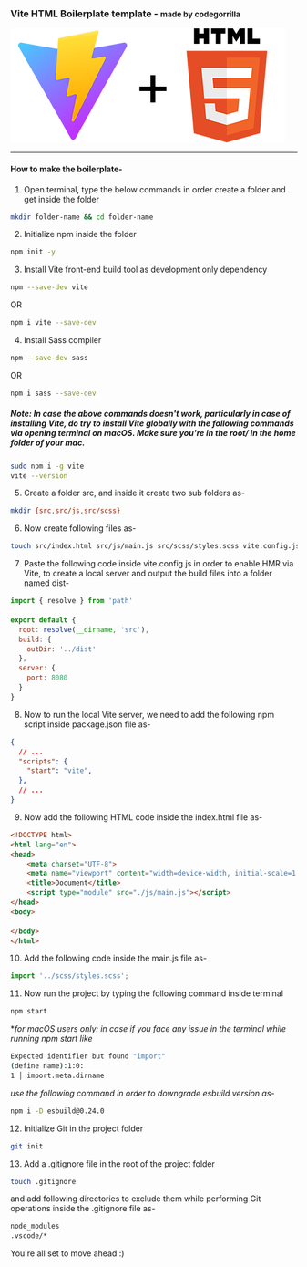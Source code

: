 ### Vite HTML Boilerplate template - <small>made by codegorrilla</small>
![Vite-html](images/vite-html.png)
***

#### How to make the boilerplate-
1. Open terminal, type the below commands in order create a folder and get inside the folder

```bash
mkdir folder-name && cd folder-name
```
2. Initialize npm inside the folder
```bash
npm init -y
```
3. Install Vite front-end build tool as development only dependency
```bash
npm --save-dev vite
```
OR
```bash
npm i vite --save-dev
```

4. Install Sass compiler
```bash
npm --save-dev sass 
```
OR
```bash
npm i sass --save-dev
```

##### Note: In case the above commands doesn't work, particularly in case of installing Vite, do try to install Vite globally with the following commands via opening terminal on macOS. Make sure you're in the root/ in the home folder of your mac.

```bash
sudo npm i -g vite
vite --version
```


5. Create a folder src, and inside it create two sub folders as-
```bash
mkdir {src,src/js,src/scss}
```
6. Now create following files as-
```bash
touch src/index.html src/js/main.js src/scss/styles.scss vite.config.js
```
7. Paste the following code inside vite.config.js in order to enable HMR via Vite, to create a local server and output the build files into a folder named dist-
```js
import { resolve } from 'path'

export default {
  root: resolve(__dirname, 'src'),
  build: {
    outDir: '../dist'
  },
  server: {
    port: 8080
  }
}
```
8. Now to run the local Vite server, we need to add the following npm script inside package.json file as-
```json
{
  // ...
  "scripts": {
    "start": "vite",
  },
  // ...
}
```
9. Now add the following HTML code inside the index.html file as-
```html
<!DOCTYPE html>
<html lang="en">
<head>
    <meta charset="UTF-8">
    <meta name="viewport" content="width=device-width, initial-scale=1.0">
    <title>Document</title>
    <script type="module" src="./js/main.js"></script>
</head>
<body>
    
</body>
</html>
```
10. Add the following code inside the main.js file as-
```js
import '../scss/styles.scss';
```
11. Now run the project by typing the following command inside terminal
```bash
npm start
```
*<i>for macOS users only: in case if you face any issue in the terminal while running npm start like</i>
```bash
Expected identifier but found "import"
(define name):1:0:
1 │ import.meta.dirname
```
<i> use the following command in order to downgrade esbuild version as-</i>
```bash
npm i -D esbuild@0.24.0
```

12. Initialize Git in the project folder
```bash
git init
```

13. Add a .gitignore file in the root of the project folder 
```bash
touch .gitignore
```
and add following directories to exclude them while performing Git operations inside the .gitignore file as-
```bash
node_modules
.vscode/*
```

You're all set to move ahead :)





